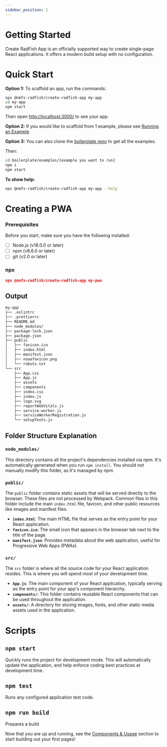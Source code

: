 ```yaml
---
sidebar_position: 1
---
```


# Getting Started

Create RadFish App is an officially supported way to create single-page React applications. It offers a modern build setup with no configuration.

# Quick Start

**Option 1:** To scaffold an app, run the commands:

```bash
npx @nmfs-radfish/create-radfish-app my-app
cd my-app
npm start
```

Then open [http://localhost:3000/](http://localhost:3000/) to see your app.

**Option 2:** If you would like to scaffold from 1 example, please see [Running an Example](./building-your-application/available-scripts/running-example.md)

**Option 3:** You can also clone the [boilerplate repo](https://github.com/NMFS-RADFish/boilerplate) to get all the examples.

Then:

```bash
cd boilerplate/examples/[example you want to run]
npm i
npm start
```

**To show help:**

```bash
npx @nmfs-radfish/create-radfish-app my-app --help
```

# Creating a PWA

### Prerequisites

Before you start, make sure you have the following installed:

- [ ] Node.js (v18.0.0 or later)
- [ ] npm (v8.6.0 or later)
- [ ] git (v2.0 or later)

### npx

```json
npx @nmfs-radfish/create-radfish-app my-pwa
```

## Output

```bash
my-app
├── .eslintrc
├── .prettierrc
├── README.md
├── node_modules/
├── package-lock.json
├── package.json
├── public
│   ├── favicon.ico
│   ├── index.html
│   ├── manifest.json
│   ├── noaafavicon.png
│   └── robots.txt
└── src
    ├── App.css
    ├── App.js
    ├── assets
    ├── components
    ├── index.css
    ├── index.js
    ├── logo.svg
    ├── reportWebVitals.js
    ├── service-worker.js
    ├── serviceWorkerRegistration.js
    └── setupTests.js
```

## Folder Structure Explanation

### `node_modules/`

This directory contains all the project's dependencies installed via npm. It's automatically generated when you run `npm install`. You should not manually modify this folder, as it's managed by npm.

### `public/`

The `public` folder contains static assets that will be served directly to the browser. These files are not processed by Webpack. Common files in this folder include the main `index.html` file, favicon, and other public resources like images and manifest files.

- **`index.html`**: The main HTML file that serves as the entry point for your React application.
- **`favicon.ico`**: The small icon that appears in the browser tab next to the title of the page.
- **`manifest.json`**: Provides metadata about the web application, useful for Progressive Web Apps (PWAs).

### `src/`

The `src` folder is where all the source code for your React application resides. This is where you will spend most of your development time.

- **`App.js`**: The main component of your React application, typically serving as the entry point for your app's component hierarchy.
- **`components/`**: This folder contains reusable React components that can be used throughout the application.
- **`assets/`**: A directory for storing images, fonts, and other static media assets used in the application.

# Scripts

## `npm start`

Quickly runs the project for development mode. This will automatically update the application, and help enforce coding best practices at development time.

## `npm test`

Runs any configured application test code.

## `npm run build`

Prepares a build

Now that you are up and running, see the [Components & Usage](./building-your-application/patterns/components.md) section to start building out your first pages!
